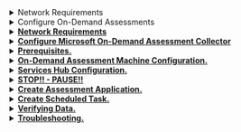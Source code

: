 <details><summary>Network Requirements</summary>
<ul>
<details><summary>Azure Public</summary><p>

| *Azure Public Endpoint* | *Description* |
| :---        |    :----:   |
|management.azure.com |	Azure Resource Manager|
login.windows.net |	Azure Active Directory|
dc.services.visualstudio.com |	Application Insights|
agentserviceapi.azure-automation.net |	Guest Configuration|
*-agentservice-prod-1.azure-automation.net |	Guest Configuration|
*.his.hybridcompute.azure-automation.net |	Hybrid Identity Service|
</p>
</details>
</ul>
<ul>
<details><summary>Azure Government</summary><p>

| *Azure Government Endpoint* | *Description* |
| :---        |    :----:   |
|management.azure.com |	Azure Resource Manager|
login.windows.net |	Azure Active Directory|
dc.services.visualstudio.com |	Application Insights|
agentserviceapi.azure-automation.net |	Guest Configuration|
*-agentservice-prod-1.azure-automation.net |	Guest Configuration|
*.his.hybridcompute.azure-automation.net |	Hybrid Identity Service|
</details>
</ul>
</details>


<details>
	<summary>Configure On-Demand Assessments</summary><p>

- [On-Demand Assessment - Entra](./EntraIDAssessment.md)
- [On-Demand Assessment - Sharepoint](MDI-Hardened.md)
</p>
</details>


<details>
<summary> <b><u><font size="<h3>">Network Requirements</font></u></b></summary><p>

| *Azure Public Endpoint* | *Description* |
| :---        |    :----:   |
|management.azure.com |	Azure Resource Manager|
login.windows.net |	Azure Active Directory|
dc.services.visualstudio.com |	Application Insights|
agentserviceapi.azure-automation.net |	Guest Configuration|
*-agentservice-prod-1.azure-automation.net |	Guest Configuration|
*.his.hybridcompute.azure-automation.net |	Hybrid Identity Service|


| *Azure Government Endpoint* | *Description* |
| :---        |    :----:   |
|management.azure.com |	Azure Resource Manager|
login.windows.net |	Azure Active Directory|
dc.services.visualstudio.com |	Application Insights|
agentserviceapi.azure-automation.net |	Guest Configuration|
*-agentservice-prod-1.azure-automation.net |	Guest Configuration|
*.his.hybridcompute.azure-automation.net |	Hybrid Identity Service|

</details>

<details><summary> <b><u><font size="<h3>">Configure Microsoft On-Demand Assessment Collector</font></u></b></summary> 
<p>

1. Create Resource Group: 'Assessment'.
2. Create Log Analytics Workspace in Assessment RG: 'Assessment'.
3. Create Azure Virtual Machine (Server 22): 'Assessment'.
4. Turn on "Enable Systemd Assigned Managed Identity", while building the virtual machine, under the management blade. Verify after deployment it is enabled.
   
   ![](https://github.com/Cyberlorians/uploadedimages/blob/main/mgmdidentity.png)

   ![](https://github.com/Cyberlorians/uploadedimages/blob/main/mgmdidentity2.png)

6. Install the Azure Monitor Agent Extension on the newly created virtual machine (this can be seen from the Extensions blade on the VM). Run the below command from the Azure Portal PowerShell and verify.
   
   **!!DO NOT MISS THIS STEP!!**

   ![](https://github.com/Cyberlorians/uploadedimages/blob/main/amaassessment.png)
```
Connect-AzAccount -UseDeviceAuthentication
Set-AzVMExtension -Name AzureMonitorWindowsAgent -ExtensionType AzureMonitorWindowsAgent -Publisher Microsoft.Azure.Monitor -ResourceGroupName Assessment -VMName Assessment -Location EastUS -TypeHandlerVersion 1.0 -EnableAutomaticUpgrade $true
```

</details>

<details><summary> <b><u><font size="<h3>">Prerequisites.</font></u></b></summary> 
<p>

## Pre-Reqs

1. Create Resource Group: 'Assessment'.
2. Create Log Analytics Workspace in Assessment RG: 'Assessment-LAW'.
3. Create AzureVM (Server 22): 'Assessment'.
4. Turn on "Enable Systemd Assigned Managed Identity", while building the VM, under the management blade. Verify after deployment it is enabled.
   
   ![](https://github.com/Cyberlorians/uploadedimages/blob/main/mgmdidentity.png)

   ![](https://github.com/Cyberlorians/uploadedimages/blob/main/mgmdidentity2.png)

6. Install the Azure Monitor Agent Extension on the newly created VM (this can be seen from the Extensions blade on the VM). Run the below command from the Azure Portal PowerShell and verify.
   
   **!!DO NOT MISS THIS STEP!!**

   ![](https://github.com/Cyberlorians/uploadedimages/blob/main/amaassessment.png)
```
Connect-AzAccount -UseDeviceAuthentication
Set-AzVMExtension -Name AzureMonitorWindowsAgent -ExtensionType AzureMonitorWindowsAgent -Publisher Microsoft.Azure.Monitor -ResourceGroupName Assessment -VMName Assessment -Location EastUS -TypeHandlerVersion 1.0 -EnableAutomaticUpgrade $true
```

   	
</details>

<details><summary> <b><u><font size="<h3>">On-Demand Assessment Machine Configuration.</font></u></b></summary> 
<p>

## Machine Configuration

Log in as local administrator to the virtual machine.

1. Verify Endpoints.

*Domain Environment - Required Azure Service Endpoints*

| Endpoint | Desciprtion |
| :---        |    :----:   |
|management.azure.com |	Azure Resource Manager|
login.windows.net |	Azure Active Directory|
dc.services.visualstudio.com |	Application Insights|
agentserviceapi.azure-automation.net |	Guest Configuration|
*-agentservice-prod-1.azure-automation.net |	Guest Configuration|
*.his.hybridcompute.azure-automation.net |	Hybrid Identity Service|

2. Utilize Test-NetConnection.

```
tnc management.azure.com -Port 443; 
tnc login.windows.net -port 443;
tnc dc.services.visualstudio.com -port 443;
tnc agentserviceapi.azure-automation.net -port 443
```
3. Patch the OS and reboot. *Disclaimer - .NET 4.8 is required. Server 2022 comes with this framework by default*.

4. Create folder directory. 'C:\Assessment\Entra'
5. Turn off IE EnchancedMode.
6. Start -> Run -> gpedit.msc-> Computer Configuration -> Windows Settings -> Security Settings -> Local Policies -> User Rights Assignment -> Log on as a batch job -> Add Adminstrators.
7. Start -> Run -> gpedit.msc-> Computer Configuration -> Administrative Template -> system -> user profile ->Do not forcefully unload the users registry at user logoff -> Click Enable.
8. Run PowerShell as Administrator and install four modules on the Assessment Server - DO NOT MISS THIS STEP!
```
Install-Module Microsoft.Graph -Verbose -AllowClobber -Force 
Install-Module Msonline -verbose -allowclobber -force
Install-Module AzureRM -verbose -allowclobber -Force
Install-Module AzureADPreview -verbose -allowclobber -Force
```
9. Reboot and proceed.

</details>

<details><summary> <b><u><font size="<h3>">Services Hub Configuration.</font></u></b></summary> 
<p>

## Services Hub Configuration

1. Log into Services Hub and add your log analytics workspace. 

2. Add the Azure AD Assessment.

3. Add the VM and the assessment path you used from the previous step. Installation will begin.
   ![](https://github.com/Cyberlorians/uploadedimages/blob/main/entraassessment.png)

4. The installation creates a Data Collection Rule, named 'Azure DCR Rule'. 

5. Verify you see AzureAssessment, AssessmentPlatform AND AzureMonitorWindowsAgent
   ![](https://github.com/Cyberlorians/uploadedimages/blob/main/assessmentextension.png)

6. Take note and if you see the extensions are out of date, STOP and update (select extensions what need updating and click update). Updates available will look like below, pay close attention to what version is available and use that number to replace the code below.
    ![](https://github.com/Cyberlorians/uploadedimages/blob/main/assessmentupdate2.png)

   EXAMPLE code is below, if you want/have to do manually. You must first uninstall the extension then install using Azure PowerShell CLI.
   ```
   Set-AzVMExtension -ResourceGroupName "Assessment" `
   -VMName "Assessment" `
   -Name "AssessmentPlatform" `
   -Publisher "Microsoft.ServicesHub" `
   -ExtensionType "AssessmentPlatform" `
   -TypeHandlerVersion "4.5"
 
   Set-AzVMExtension -ResourceGroupName "Assessment" `
   -VMName "Assessment" `
   -Name "AzureAssessment" `
   -Publisher "Microsoft.ServicesHub" `
   -ExtensionType "AzureAssessment" `
   -TypeHandlerVersion "1.9"
   ```
      
8. After DCR kick off from Step #3 a new folder will be created on C:\ called 'ODA'. Leave this folder alone as it is reserved for system.

</details>

<details><summary> <b><u><font size="<h3>">STOP!! - PAUSE!!</font></u></b></summary> 
<p>

As of 11/7/2024, after upgrading the extensions to 4.5 and 1.9 there is a known issue of the AzureAssessment.execpkg being removed from the C:\ODA\Pakages folder. Before proceeding, please do the following.

1. Copy the AzureAssessment.execpkg file from "C:\Packages\Plugins\Microsoft.ServicesHub.AzureAssessment\1.9\bin" to "C:\ODA\Packages"
2. Proceed once confirmed you have copied this file. Again, COPY not CUT.


</details>

<details><summary> <b><u><font size="<h3>">Create Assessment Application.</font></u></b></summary> 
<p>

## Create 'Microsoft Assessment' Application 

1. Verify that you have the Azure subscription Owner role on the Azure subscription on the same email ID that you use to login into Services Hub. Review [Linking Permissions](https://learn.microsoft.com/en-us/services-hub/unified/health/assessments-troubleshooting-ama#linking-and-permissions).

2. Create Application, reviewed [here](https://learn.microsoft.com/en-us/services-hub/unified/health/getting-started-entraid#setup-the-microsoft-microsoft-entra-id-assessment-on-the-data-collection-machine). Authentication to Entra as Global Administrator*- you will be prompted for MFA and after setup, you must consent to the application permissions. See application permissions that will be delegated [here](https://learn.microsoft.com/en-us/services-hub/unified/health/getting-started-microsoftassessmentapplication/permission-requirements).
3. 
4. When prompted for the Subscription boundary. Chose only the subscription where the assessment VM resides. This step sets READER permission for the application service principal on the subscription.

```
New-MicrosoftAssessmentsApplication -allowclobber -force
```
</details>

<details><summary> <b><u><font size="<h3>">Create Scheduled Task.</font></u></b></summary> 
<p>
   
1. Create Scheduled Task - run this task as the local admin with computername\localadmin as shown below.
```
Add-AzureAssessmentTask -WorkingDirectory C:\Assessment\Entra -ScheduledTaskUsername Assessment\xadmin
```
2. Verify the Scheduled Task
   ![](https://github.com/Cyberlorians/uploadedimages/blob/main/scheduledtask.png)

3. Right-Click the ST and click run. Adjust or remove schedule if needed. VM should be powered off between assessments.

4. After the ST has been kicked off. The C:\Assessment\Entra folder will being to populate with a numerical folder.

</details>

<details><summary> <b><u><font size="<h3>">Verifying Data.</font></u></b></summary> 
<p>


## Verifying Data to the Log Analytics Workspace ##

```
//Viewing Failed Recommendation Results
AzureAssessmentRecommendation 
| where TimeGenerated > ago (30d) //set time
| where RecommendationResult contains ''
| summarize count() by RecommendationResult, ['Week Starting']=startofweek(TimeGenerated) 
| sort by ['Week Starting'] desc, RecommendationResult asc 
```
2. Once confirmed, you will see data trickle in over the next few hours populate in ServicesHub.

   ![](https://github.com/Cyberlorians/uploadedimages/blob/main/assessmentshcomplete.png)

</details>

<details><summary> <b><u><font size="<h3>">Troubleshooting.</font></u></b></summary> 
<p>

https://learn.microsoft.com/en-us/services-hub/unified/health/assessments-troubleshooting-ama#linking-and-permissions

</details>
 



